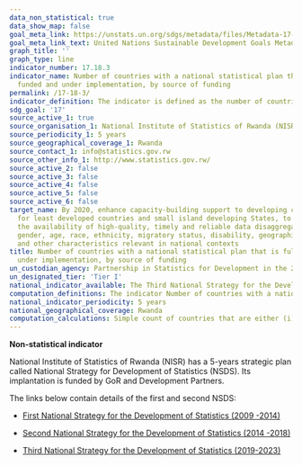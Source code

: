 ```yaml
---
data_non_statistical: true
data_show_map: false
goal_meta_link: https://unstats.un.org/sdgs/metadata/files/Metadata-17-18-03.pdf
goal_meta_link_text: United Nations Sustainable Development Goals Metadata (pdf 468kB)
graph_title: ''
graph_type: line
indicator_number: 17.18.3
indicator_name: Number of countries with a national statistical plan that is fully
  funded and under implementation, by source of funding
permalink: /17-18-3/
indicator_definition: The indicator is defined as the number of countries with a national statistical plan that is fully funded and under implementation, as reported in the annual status reports on National Strategies for the Development of Statistics.  
sdg_goal: '17'
source_active_1: true
source_organisation_1: National Institute of Statistics of Rwanda (NISR)
source_periodicity_1: 5 years
source_geographical_coverage_1: Rwanda
source_contact_1: info@statistics.gov.rw 
source_other_info_1: http://www.statistics.gov.rw/
source_active_2: false
source_active_3: false
source_active_4: false
source_active_5: false
source_active_6: false
target_name: By 2020, enhance capacity-building support to developing countries, including
  for least developed countries and small island developing States, to increase significantly
  the availability of high-quality, timely and reliable data disaggregated by income,
  gender, age, race, ethnicity, migratory status, disability, geographic location
  and other characteristics relevant in national contexts
title: Number of countries with a national statistical plan that is fully funded and
  under implementation, by source of funding
un_custodian_agency: Partnership in Statistics for Development in the 21st Century (PARIS21)
un_designated_tier: 'Tier I'
national_indicator_available: The Third National Strategy for the Development of Statistics (NSDS 3) 2019-2023 
computation_definitions: The indicator Number of countries with a national statistical plan that is fully funded and under implementation is based on the annual Status Report on National Strategies for the Development of Statistics (NSDS). In collaboration with its partners, PARIS21 reports on country progress in designing and implementing national statistical plans.
national_indicator_periodicity: 5 years
national_geographical_coverage: Rwanda
computation_calculations: Simple count of countries that are either (i) implementing a strategy, (ii) designing one or (iii) awaiting adoption of the strategy in the current year.
---
```

**Non-statistical indicator**

National Institute of Statistics of Rwanda (NISR) has a 5-years strategic plan called National Strategy for Development of Statistics (NSDS). Its implantation is funded by GoR and Development Partners.

The links below contain details of the first and second NSDS:
  
  * [First National Strategy for the Development of Statistics (2009 -2014)](http://statistics.gov.rw/publication/first-national-strategy-development-statistics-2009-2014)
  
  * [Second National Strategy for the Development of Statistics (2014 -2018)](http://statistics.gov.rw/publication/second-national-strategy-development-statistics-2014-2018)
  
  * [Third National Strategy for the Development of Statistics (2019-2023)](http://www.statistics.gov.rw/publication/nsds3)
